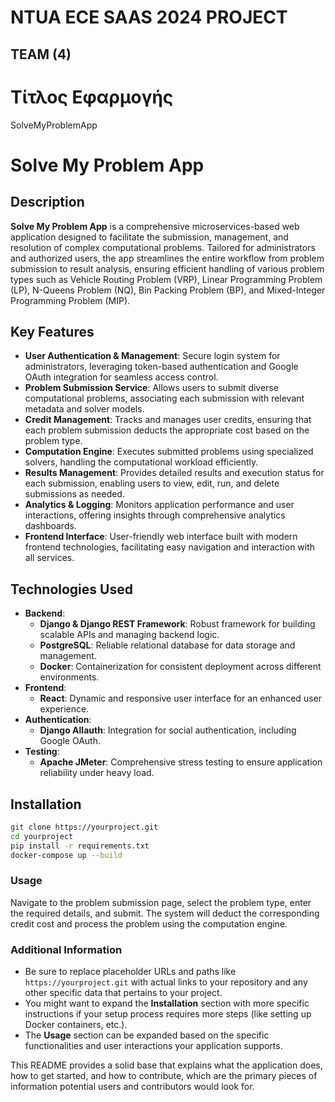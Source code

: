 # NTUA ECE SAAS 2024 PROJECT
  
## TEAM (4)


# Τίτλος Εφαρμογής
SolveMyProblemApp

# Solve My Problem App

## Description

**Solve My Problem App** is a comprehensive microservices-based web application designed to facilitate the submission, management, and resolution of complex computational problems. Tailored for administrators and authorized users, the app streamlines the entire workflow from problem submission to result analysis, ensuring efficient handling of various problem types such as Vehicle Routing Problem (VRP), Linear Programming Problem (LP), N-Queens Problem (NQ), Bin Packing Problem (BP), and Mixed-Integer Programming Problem (MIP).

## Key Features

- **User Authentication & Management**: Secure login system for administrators, leveraging token-based authentication and Google OAuth integration for seamless access control.
- **Problem Submission Service**: Allows users to submit diverse computational problems, associating each submission with relevant metadata and solver models.
- **Credit Management**: Tracks and manages user credits, ensuring that each problem submission deducts the appropriate cost based on the problem type.
- **Computation Engine**: Executes submitted problems using specialized solvers, handling the computational workload efficiently.
- **Results Management**: Provides detailed results and execution status for each submission, enabling users to view, edit, run, and delete submissions as needed.
- **Analytics & Logging**: Monitors application performance and user interactions, offering insights through comprehensive analytics dashboards.
- **Frontend Interface**: User-friendly web interface built with modern frontend technologies, facilitating easy navigation and interaction with all services.

## Technologies Used

- **Backend**:
    - **Django & Django REST Framework**: Robust framework for building scalable APIs and managing backend logic.
    - **PostgreSQL**: Reliable relational database for data storage and management.
    - **Docker**: Containerization for consistent deployment across different environments.
- **Frontend**:
    - **React**: Dynamic and responsive user interface for an enhanced user experience.
- **Authentication**:
    - **Django Allauth**: Integration for social authentication, including Google OAuth.
- **Testing**:
    - **Apache JMeter**: Comprehensive stress testing to ensure application reliability under heavy load.

## Installation

```bash
git clone https://yourproject.git
cd yourproject
pip install -r requirements.txt
docker-compose up --build 
```

### Usage
Navigate to the problem submission page, select the problem type, enter the required details, and submit. The system will deduct the corresponding credit cost and process the problem using the computation engine.



### Additional Information

- Be sure to replace placeholder URLs and paths like `https://yourproject.git` with actual links to your repository and any other specific data that pertains to your project.
- You might want to expand the **Installation** section with more specific instructions if your setup process requires more steps (like setting up Docker containers, etc.).
- The **Usage** section can be expanded based on the specific functionalities and user interactions your application supports.

This README provides a solid base that explains what the application does, how to get started, and how to contribute, which are the primary pieces of information potential users and contributors would look for.
